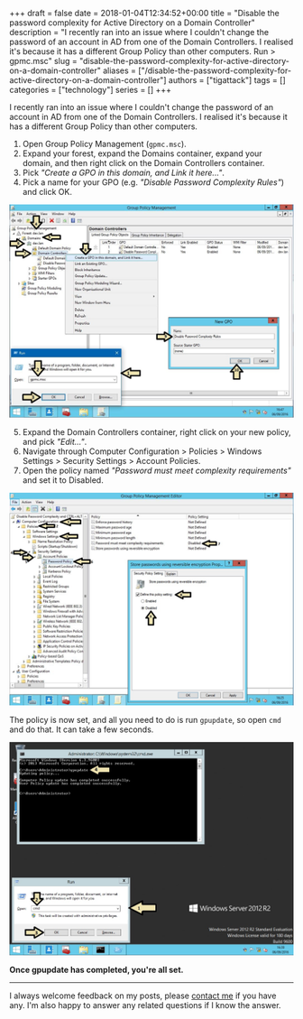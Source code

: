 +++
draft = false
date = 2018-01-04T12:34:52+00:00
title = "Disable the password complexity for Active Directory on a Domain Controller"
description = "I recently ran into an issue where I couldn't change the password of an account in AD from one of the Domain Controllers. I realised it's because it has a different Group Policy than other computers.  Run > gpmc.msc"
slug = "disable-the-password-complexity-for-active-directory-on-a-domain-controller"
aliases = ["/disable-the-password-complexity-for-active-directory-on-a-domain-controller"]
authors = ["tigattack"]
tags = []
categories = ["technology"]
series = []
+++

I recently ran into an issue where I couldn't change the password of an account in AD from one of the Domain Controllers. I realised it's because it has a different Group Policy than other computers.

1. Open Group Policy Management (`gpmc.msc`).
2. Expand your forest, expand the Domains container, expand your domain, and then right click on the Domain Controllers container.
3. Pick *"Create a GPO in this domain, and Link it here..."*.
4. Pick a name for your GPO (e.g. *"Disable Password Complexity Rules"*)
and click OK.

![AD-DC-Password-Complexity-GPO-1](eb7b03634376a8181c3c4bb79984ae70.png "_Note from future self: Why did you make these images like this._")

5. Expand the Domain Controllers container, right click on your new policy, and pick *"Edit..."*.
6. Navigate through Computer Configuration > Policies > Windows Settings > Security Settings > Account Policies.
7. Open the policy named *"Password must meet complexity requirements"* and set it to Disabled.

![AD-DC-Password-Complexity-GPO-2](1d0a06a73d46cbfa433f28fed563e7ba.png)

The policy is now set, and all you need to do is run `gpupdate`, so open `cmd` and do that. It can take a few seconds.

![AD-DC-Password-Complexity-GPO-3](84fe7304b6d584324e679b96f239d4c3.png)

**Once gpupdate has completed, you're all set.**

---

I always welcome feedback on my posts, please [contact me](/contact) if you have any. I'm also happy to answer any related questions if I know the answer.

